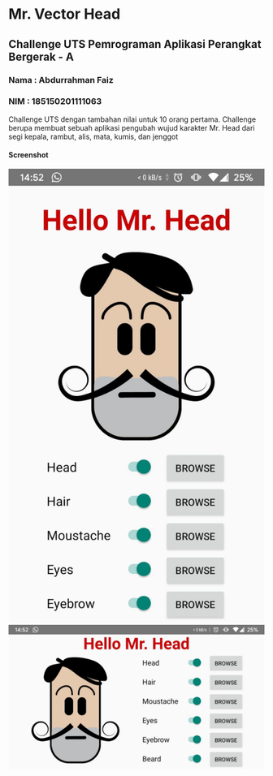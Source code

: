 # Mr. Vector Head

## Challenge UTS Pemrograman Aplikasi Perangkat Bergerak - A
### Nama  : Abdurrahman Faiz
### NIM   : 185150201111063

Challenge UTS dengan tambahan nilai untuk 10 orang pertama. Challenge berupa membuat sebuah aplikasi pengubah wujud karakter Mr. Head dari segi kepala, rambut, alis, mata, kumis, dan jenggot

#### Screenshot
![Screenshot 1](Screenshot-1.jpeg)
![Screenshot 2](Screenshot-2.jpeg)

